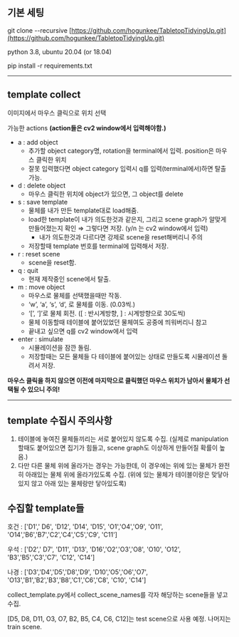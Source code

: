 
## 기본 세팅

git clone --recursive [https://github.com/hogunkee/TabletopTidyingUp.git](https://github.com/hogunkee/TabletopTidyingUp.git)

python 3.8, ubuntu 20.04 (or 18.04)

pip install -r requirements.txt

---

## template collect


이미지에서 마우스 클릭으로 위치 선택

가능한 actions **(action들은 cv2 window에서 입력해야함.)**

- a : add object
    - 추가할 object category명, rotation을 terminal에서 입력. position은 마우스 클릭한 위치
    - 잘못 입력했다면 object category 입력시 q를 입력(terminal에서)하면 탈출 가능.
- d : delete object
    - 마우스 클릭한 위치에 object가 있으면, 그 object를 delete
- s : save template
    - 물체를 내가 만든 template대로 load해줌.
    - load한 template이 내가 의도한것과 같은지, 그리고 scene graph가 알맞게 만들어졌는지 확인 ⇒ 그렇다면 저장. (y/n 는 cv2 window에서 입력)
        - 내가 의도한것과 다르다면 강제로 scene을 reset해버리니 주의
    - 저장할때 template 번호를 terminal에 입력해서 저장.
- r : reset scene
    - scene을 reset함.
- q : quit
    - 현재 제작중인 scene에서 탈출.
- m : move object
    - 마우스로 물체를 선택했을때만 작동.
    - ‘w’, ‘a’, ‘s’, ‘d’, 로 물체를 이동. (0.03씩.)
    - ‘[’, ‘]’로 물체 회전. ([ : 반시계방향, ] : 시계방향으로 30도씩)
    - 물체 이동할때 테이블에 붙어있었던 물체여도 공중에 띄워버리니 참고
    - 끝내고 싶으면 q를 cv2 window에서 입력
- enter : simulate
    - 시뮬레이션을 잠깐 돌림.
    - 저장할때는 모든 물체들 다 테이블에 붙어있는 상태로 만들도록 시뮬레이션 돌려서 저장.

**마우스 클릭을 하지 않으면 이전에 마지막으로 클릭했던 마우스 위치가 남아서 물체가 선택될 수 있으니 주의!**

---

## template 수집시 주의사항


1. 테이블에 놓여진 물체들끼리는 서로 붙어있지 않도록 수집. (실제로 manipulation할때도 붙어있으면 집기가 힘들고, scene graph도 이상하게 만들어질 확률이 높음.)
2. 다만 다른 물체 위에 올라가는 경우는 가능한데, 이 경우에는 위에 있는 물체가 완전히 아래있는 물체 위에 올라가있도록 수집. (위에 있는 물체가 테이블이랑은 맞닿아 있지 않고 아래 있는 물체랑만 닿아있도록)

## 수집할 template들

호건 : ['D1',' D6', 'D12', 'D14', 'D15', 'O1','O4','O9', 'O11', 'O14','B6','B7','C2','C4','C5','C9', 'C11']

우석 : ['D2',' D7', 'D11', 'D13', 'D16','O2','O3','O8', 'O10', 'O12', 'B3','B5','C3','C7', 'C12', 'C14']

나경 : ['D3','D4','D5','D8','D9', 'D10','O5','O6','O7', 'O13','B1','B2','B3','B8','C1','C6','C8', 'C10', 'C14']

collect_template.py에서 collect_scene_names를 각자 해당하는 scene들을 넣고 수집.

[D5, D8, D11, O3, O7, B2, B5, C4, C6, C12]는 test scene으로 사용 예정. 나머지는 train scene.